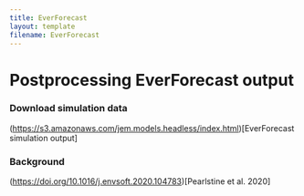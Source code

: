```yaml
---
title: EverForecast
layout: template
filename: EverForecast
--- 
```


# Postprocessing EverForecast output

### Download simulation data

(https://s3.amazonaws.com/jem.models.headless/index.html)[EverForecast simulation output] 


### Background

(https://doi.org/10.1016/j.envsoft.2020.104783)[Pearlstine et al. 2020]



